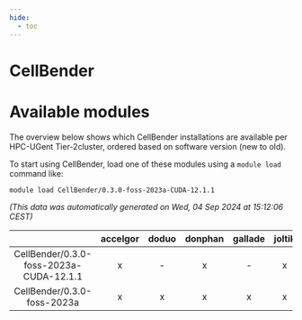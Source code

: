 ```yaml
---
hide:
  - toc
---
```


CellBender
==========

# Available modules


The overview below shows which CellBender installations are available per HPC-UGent Tier-2cluster, ordered based on software version (new to old).

To start using CellBender, load one of these modules using a `module load` command like:

```shell
module load CellBender/0.3.0-foss-2023a-CUDA-12.1.1
```

*(This data was automatically generated on Wed, 04 Sep 2024 at 15:12:06 CEST)*  

| |accelgor|doduo|donphan|gallade|joltik|shinx|skitty|
| :---: | :---: | :---: | :---: | :---: | :---: | :---: | :---: |
|CellBender/0.3.0-foss-2023a-CUDA-12.1.1|x|-|x|-|x|-|-|
|CellBender/0.3.0-foss-2023a|x|x|x|x|x|x|x|
